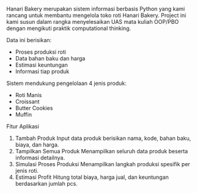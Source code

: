 Hanari Bakery merupakan sistem informasi berbasis Python yang kami rancang untuk membantu mengelola toko roti Hanari Bakery.
Project ini kami susun dalam rangka menyelesaikan UAS mata kuliah OOP/PBO dengan mengikuti praktik computational thinking.

Data ini berisikan:
- Proses produksi roti
- Data bahan baku dan harga
- Estimasi keuntungan
- Informasi tiap produk

Sistem mendukung pengelolaan 4 jenis produk:
- Roti Manis
- Croissant
- Butter Cookies
- Muffin

Fitur Aplikasi
1. Tambah Produk
   Input data produk berisikan nama, kode, bahan baku, biaya, dan harga.
2. Tampilkan Semua Produk
   Menampilkan seluruh data produk beserta informasi detailnya.
3. Simulasi Proses Produksi
   Menampilkan langkah produksi spesifik per jenis roti.
4. Estimasi Profit 
   Hitung total biaya, harga jual, dan keuntungan berdasarkan jumlah pcs.
